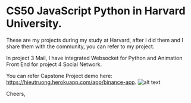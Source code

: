 # CS50 JavaScript Python in Harvard University.

These are my projects during my study at Harvard, after I did them and I share them with the community, you can refer to my project.

In project 3 Mail, I have integrated Websocket for Python and Animation Front End for project 4 Social Network.

You can refer Capstone Project demo here: https://hieutruong.herokuapp.com/app/binance-app.
![alt text](https://media.istockphoto.com/vectors/funny-shiba-inu-dog-paws-up-over-wall-dog-face-cartoon-vector-vector-id1185691474?k=20&m=1185691474&s=612x612&w=0&h=sn_WXxnFLb5mY6DEMlkgXEZWauE8hmKDf3V6v0l2Jdc=)

Cheers,
